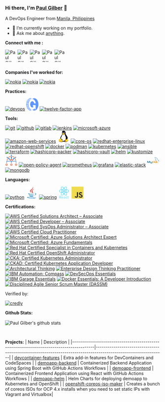 ### Hi there, I'm [Paul Gilber](https://www.linkedin.com/in/paul-gilber/) 👋

A DevOps Engineer from [Manila, Philippines](https://g.co/kgs/xmdsSW)

- 🔭 I’m currently working on my portfolio.
- 💬 Ask me about [anything](https://github.com/paul-gilber/paul-gilber/issues).

**Connect with me :**
<p align="left" style="display:inline">
<!-- Linked In -->
<a href="https://www.linkedin.com/in/paul-gilber/" target="_blank">
<img align="left" alt="Paul Gilber | LinkedIn" width="40" height="40"  src="https://www.vectorlogo.zone/logos/linkedin/linkedin-icon.svg" />
</a>
<!-- GitHub -->
<a href="https://github.com/paul-gilber" target="_blank">
<img align="left" alt="Paul Gilber | GitHub" width="40" height="40"  src="https://www.vectorlogo.zone/logos/github/github-icon.svg"/>
</a>
<!-- Upwork -->
<a href="https://www.upwork.com/freelancers/~01661e6f3b6e80ee4e" target="_blank">
<img align="left" alt="Paul Gilber | Upwork" width="40" height="40"  src="https://www.vectorlogo.zone/logos/upwork/upwork-tile.svg" />
</a>
<!-- Gitlab -->
<a href="https://gitlab.com/paul.gilber" target="_blank">
<img align="left" alt="Paul Gilber | Gitlab" width="40" height="40"  src="https://www.vectorlogo.zone/logos/gitlab/gitlab-icon.svg"/>
</a>
<!-- StackOverflow -->
<a href="https://stackoverflow.com/users/22839235/paul-gilber" target="_blank">
<img align="left" alt="Paul Gilber | StackOverflow" width="40" height="40"  src="https://www.vectorlogo.zone/logos/stackoverflow/stackoverflow-icon.svg" />
</a>
</p>
<br/>
<br/>
<br/>

**Companies I've worked for:**
<p align="left" style="display:inline">
<!-- IBM -->
<a href="https://www.linkedin.com/company/ibm/" target="_blank"><img src="https://media.licdn.com/dms/image/D560BAQGiz5ecgpCtkA/company-logo_200_200/0/1688684715866/ibm_logo?e=1707350400&v=beta&t=JtPkWsBz07iBQZ-VG-7UWsza59O2K7xLMSOjZeWeuD4" alt="nokia" width="40" height="40"/></a>
<!-- ING -->
<a href="https://www.linkedin.com/company/ing/" target="_blank"><img src="https://media.licdn.com/dms/image/D4E0BAQEzlL9vyovZuw/company-logo_200_200/0/1691398577240/ing_logo?e=1707350400&v=beta&t=rBXkjCLgdSf2Hu_0SpiAMoWWBOkyEkmL_0rEJyDs6Q0" alt="nokia" width="40" height="40"/></a>
<!-- Nokia -->
<a href="https://www.linkedin.com/company/nokia/" target="_blank"><img src="https://media.licdn.com/dms/image/C4E0BAQGL8hpduEqGKQ/company-logo_200_200/0/1677420438777/nokia_logo?e=1707350400&v=beta&t=P2nIuxbRU8FOLYnZ7_Q_Hl4ytUQnhieENahiMvpZNcA" alt="nokia" width="40" height="40"/></a>
</p>
<br/>

**Practices:**
<p align="left" style="display:inline">
<!-- DevOps -->
<a href="https://aws.amazon.com/devops/what-is-devops/" target="_blank"><img src="https://cdn.worldvectorlogo.com/logos/devops-2.svg" alt="devops" width="40" height="40"/></a>
<!-- GitOps -->
<a href="https://opengitops.dev/" target="_blank"><img src="https://raw.githubusercontent.com/cncf/artwork/master/projects/opengitops/icon/color/opengitops-icon-color.svg" alt="open-gitops" width="40<img" height="40"/></a>
<!-- Twelve-Factor App -->
<a href="https://12factor.net/" target="_blank"><img src="https://12factor.net/images/symbol.png" alt="twelve-factor-app" width="40" height="40"/></a>
</p>
<br/>

**Tools:**
<p align="left" style="display:inline">
<!-- Git -->
<a href="https://git-scm.com/" target="_blank"><img src="https://www.vectorlogo.zone/logos/git-scm/git-scm-icon.svg" alt="git" width="40" height="40"/></a>
<!-- GitHub -->
<a href="https://github.com/" target="_blank"><img src="https://www.vectorlogo.zone/logos/github/github-icon.svg" alt="github" width="40" height="40"/></a>
<!-- Gitlab -->
<a href="https://about.gitlab.com/" target="_blank"><img src="https://www.vectorlogo.zone/logos/gitlab/gitlab-icon.svg" alt="gitlab" width="40" height="40"/></a>  
<!-- Jenkins -->
<a href="https://www.jenkins.io/" target="_blank"><img src="https://www.vectorlogo.zone/logos/jenkins/jenkins-icon.svg" alt="jenkins" width="40" height="40"/></a>
<!-- Microsoft Azure -->
<a href="https://azure.microsoft.com/en-us" target="_blank"><img src="https://www.vectorlogo.zone/logos/microsoft_azure/microsoft_azure-icon.svg" alt="microsoft-azure" width="40" height="40"/></a>
<!-- Amazon Web Services -->
<a href="https://aws.amazon.com/" target="_blank"><img src="https://www.vectorlogo.zone/logos/amazon_aws/amazon_aws-icon.svg" alt="amazon-web-services" width="40" height="40"/></a>
<!-- Linux -->
<a href="https://www.linux.org/" target="_blank"><img src="https://raw.githubusercontent.com/devicons/devicon/master/icons/linux/linux-original.svg" alt="linux" width="40" height="40"/></a>  
<!-- CoreOS -->
<a href="https://fedoraproject.org/coreos/" target="_blank"><img src="https://www.vectorlogo.zone/logos/coreos/coreos-icon.svg" alt="core-os" width="40" height="40"/></a>
<!-- Red Hat Enterprise Linux -->
<a href="https://access.redhat.com/products/red-hat-enterprise-linux/" target="_blank"><img src="https://upload.wikimedia.org/wikipedia/commons/d/d8/Red_Hat_logo.svg" alt="redhat-enterprise-linux" width="40" height="40"/></a>
<!-- Red Hat OpenShift -->
<a href="https://www.redhat.com/en/technologies/cloud-computing/openshift" target="_blank"><img src="https://www.vectorlogo.zone/logos/openshift/openshift-icon.svg" alt="redhat-openshift" width="40" height="40"/></a>  
<!-- Docker -->
<a href="https://www.docker.com/" target="_blank"><img src="https://www.vectorlogo.zone/logos/docker/docker-tile.svg" alt="docker" width="40" height="40"/></a>
<!-- Podman -->
<a href="https://podman.io/" target="_blank"><img src="https://podman.io/logos/optimized/podman-3-logo-95w-90h.webp" alt="podman" width="40" height="40"/></a>
<!-- Kubernetes -->
<a href="https://kubernetes.io/" target="_blank"><img src="https://www.vectorlogo.zone/logos/kubernetes/kubernetes-icon.svg" alt="kubernetes" width="40" height="40"/></a>
<!-- Ansible -->
<a href="https://www.ansible.com/" target="_blank"><img src="https://www.vectorlogo.zone/logos/ansible/ansible-icon.svg" alt="ansible" width="40" height="40"/></a>
<!-- Terraform -->
<a href="https://www.terraform.io/" target="_blank"><img src="https://www.vectorlogo.zone/logos/terraformio/terraformio-icon.svg" alt="terraform" width="40" height="40"/></a>
<!-- Hashicorp Packer -->
<a href="https://www.packer.io/" target="_blank"><img src="https://www.vectorlogo.zone/logos/packerio/packerio-icon.svg" alt="hashicorp-packer" width="40" height="40"/></a>
<!-- Hashicorp Vault -->
<a href="https://www.vaultproject.io/" target="_blank"><img src="https://d1q6f0aelx0por.cloudfront.net/product-logos/library-vault-logo.png" alt="hashicorp-vault" width="40" height="40"/></a>
<!-- Helm -->
<a href="https://helm.sh/" target="_blank"><img src="https://www.vectorlogo.zone/logos/helmsh/helmsh-icon.svg" alt="helm" width="40" height="40"/></a>
<!-- Kustomize -->
<a href="https://kustomize.io/" target="_blank"><img src="https://res.cloudinary.com/canonical/image/fetch/f_auto,q_auto,fl_sanitize,w_60,h_60/https://dashboard.snapcraft.io/site_media/appmedia/2020/06/kustomize.png" alt="kustomize" width="40" height="40"/></a>
<!-- Kyverno -->
<a href="https://kyverno.io/" target="_blank"><img src="https://raw.githubusercontent.com/cncf/artwork/master/projects/kyverno/icon/color/kyverno-icon-color.svg" alt="kyverno" width="40" height="40"/></a>
<!-- Open Policy Agent -->
<a href="https://www.openpolicyagent.org/" target="_blank"><img src="https://www.vectorlogo.zone/logos/openpolicyagent/openpolicyagent-icon.svg" alt="open-policy-agent" width="40" height="40"/></a>
<!-- Prometheus -->
<a href="https://prometheus.io/" target="_blank"><img src="https://www.vectorlogo.zone/logos/prometheusio/prometheusio-icon.svg" alt="prometheus" width="40" height="40"/></a>
<!-- Grafana -->
<a href="https://grafana.com/" target="_blank"><img src="https://www.vectorlogo.zone/logos/grafana/grafana-icon.svg" alt="grafana" width="40" height="40"/></a>
<!-- Elastic Stack -->
<a href="https://www.elastic.co/" target="_blank"><img src="https://www.vectorlogo.zone/logos/elastic/elastic-icon.svg" alt="elastic-stack" width="40" height="40"/></a>
<!-- MySQL -->
<a href="https://www.mysql.com/" target="_blank"><img src="https://raw.githubusercontent.com/devicons/devicon/master/icons/mysql/mysql-original-wordmark.svg" alt="mysql" width="40" height="40"/></a>
<!-- MongoDB -->
<a href="https://www.mongodb.com/" target="_blank"><img src="https://www.vectorlogo.zone/logos/mongodb/mongodb-icon.svg" alt="mongodb" width="40" height="40"/></a>
</p>
<br/>

**Languages:**
<p align="left" style="display:inline">
<!-- Python -->
<a href="https://www.python.org/" target="_blank"><img src="https://www.vectorlogo.zone/logos/python/python-icon.svg" alt="python" width="40" height="40"/></a>
<!-- Java -->
<a href="https://www.java.com" target="_blank"><img src="https://raw.githubusercontent.com/devicons/devicon/master/icons/java/java-original.svg" alt="java" width="40" height="40"/></a> 
<!-- Spring -->
<a href="https://spring.io/" target="_blank"><img src="https://www.vectorlogo.zone/logos/springio/springio-icon.svg" alt="spring" width="40" height="40"/></a>
<!-- React -->
<a href="https://reactjs.org/" target="_blank"><img src="https://raw.githubusercontent.com/devicons/devicon/master/icons/react/react-original-wordmark.svg" alt="react" width="40" height="40"/></a>  
<!-- JavaScript -->
<a href="https://developer.mozilla.org/en-US/docs/Web/JavaScript" target="_blank"><img src="https://raw.githubusercontent.com/devicons/devicon/master/icons/javascript/javascript-original.svg" alt="javascript" width="40" height="40"/></a>  
</p>
<br/>

**Certifications:**
<p align="left" style="display:inline">
<!-- AWS Certified Solutions Architect – Associate -->
<a href="https://www.credly.com/badges/eb46949e-4c77-4da6-a385-448b8e308804" target="_blank"><img src="https://images.credly.com/size/680x680/images/0e284c3f-5164-4b21-8660-0d84737941bc/image.png" alt="AWS Certified Solutions Architect – Associate" width="70" height="70"/></a>
<!-- AWS Certified Developer – Associate -->
<a href="https://www.credly.com/badges/01ddc06c-b0c7-4e08-b7bd-eac826c51cf0" target="_blank"><img src="https://images.credly.com/size/680x680/images/b9feab85-1a43-4f6c-99a5-631b88d5461b/image.png" alt="AWS Certified Developer – Associate" width="70" height="70"/></a>
<!-- AWS Certified SysOps Administrator – Associate -->
<a href="https://www.credly.com/badges/b7478c5b-ff51-4a8e-89e0-f2902561cdd1" target="_blank"><img src="https://images.credly.com/size/680x680/images/f0d3fbb9-bfa7-4017-9989-7bde8eaf42b1/image.png" alt="AWS Certified SysOps Administrator – Associate" width="70" height="70"/></a>
<!-- AWS Certified Cloud Practitioner -->
<a href="https://www.credly.com/badges/2e5500e0-5d95-43da-b89b-e1f926414d65" target="_blank"><img src="https://images.credly.com/size/680x680/images/00634f82-b07f-4bbd-a6bb-53de397fc3a6/image.png" alt="AWS Certified Cloud Practitioner" width="70" height="70"/></a>
</p>

<p align="left" style="display:inline">
<!-- Microsoft Certified: Azure Solutions Architect Expert -->
<a href="https://www.credly.com/badges/44056695-e65d-45a2-bc5e-c53fc7657cbc" target="_blank"><img src="https://images.credly.com/size/680x680/images/987adb7e-49be-4e24-b67e-55986bd3fe66/azure-solutions-architect-expert-600x600.png" alt="Microsoft Certified: Azure Solutions Architect Expert" width="70" height="70"/></a>
<!-- Microsoft Certified: Azure Fundamentals -->
<a href="https://www.credly.com/badges/6ebcd2f5-03a2-468c-aaf2-055d4ec09370" target="_blank"><img src="https://images.credly.com/size/680x680/images/be8fcaeb-c769-4858-b567-ffaaa73ce8cf/image.png" alt="Microsoft Certified: Azure Fundamentals" width="70" height="70"/></a>
</p>

<p align="left" style="display:inline">
<!-- Red Hat Certified Specialist in Containers and Kubernetes -->
<a href="https://www.credly.com/badges/74c29c7a-b81b-4971-aea0-25f0f144ba65" target="_blank"><img src="https://images.credly.com/size/680x680/images/1dd8824f-d6b6-4967-906a-7bd3c0063fae/image.png" alt="Red Hat Certified Specialist in Containers and Kubernetes" width="70" height="70"/></a>
<!-- Red Hat Certified OpenShift Administrator -->
<a href="https://www.credly.com/badges/db5ecd2f-887d-49d1-a712-e664bda7d01d" target="_blank"><img src="https://images.credly.com/size/680x680/images/b6cf67d4-0533-495b-acfe-9d08bb50bef1/image.png" alt="Red Hat Certified OpenShift Administrator" width="70" height="70"/></a>
</p>

<p align="left" style="display:inline">
<!-- CKA: Certified Kubernetes Administrator -->
<a href="https://www.credly.com/badges/986d2e02-084d-4f61-aa6a-126019472f64" target="_blank"><img src="https://images.credly.com/size/680x680/images/8b8ed108-e77d-4396-ac59-2504583b9d54/cka_from_cncfsite__281_29.png" alt="CKA: Certified Kubernetes Administrator" width="70" height="70"/></a>
<!-- CKAD: Certified Kubernetes Application Developer -->
<a href="https://www.credly.com/badges/cccb81ca-cc93-4e49-a07a-90b06510713f" target="_blank"><img src="https://images.credly.com/size/680x680/images/f88d800c-5261-45c6-9515-0458e31c3e16/ckad_from_cncfsite.png" alt="CKAD: Certified Kubernetes Application Developer" width="70" height="70"/></a>
</p>

<p align="left" style="display:inline">
<!-- Architectural Thinking -->
<a href="https://www.credly.com/badges/060c3b5e-2c65-499d-93e2-273a5cc15648" target="_blank"><img src="https://images.credly.com/size/680x680/images/e6a6d587-cc85-4e3a-9ce0-08c06677bf1b/Architectural-Thinking.png" alt="Architectural Thinking" width="70" height="70"/></a>
<!-- Enterprise Design Thinking Practitioner -->
<a href="https://www.credly.com/badges/ea46ff0f-2234-4feb-8830-6317be2bb80b" target="_blank"><img src="https://images.credly.com/size/680x680/images/bc08972c-3c7d-4b99-82a0-c94bcca36674/Badges_v8-07_Practitioner.png" alt="Enterprise Design Thinking Practitioner" width="70" height="70"/></a>
<!-- IBM Automation: Compass -->
<a href="https://www.credly.com/badges/307f0695-75f7-4ca4-b954-5f36376209e5" target="_blank"><img src="https://images.credly.com/size/680x680/images/9b150a97-28c5-44b1-9f69-7f610b3e0284/IBM_Automation_Compass.png" alt="IBM Automation: Compass" width="70" height="70"/></a>
<!-- DevSecOps Essentials -->
<a href="https://www.credly.com/badges/17a21665-116a-42ca-9883-0752bb5c55ca" target="_blank"><img src="https://images.credly.com/size/680x680/images/6fcae0c0-78b7-48c5-a414-5d21665b2250/DevSecOps-Essentials.png" alt="DevSecOps Essentials" width="70" height="70"/></a>
<!-- IBM Garage Essentials -->
<a href="https://www.credly.com/badges/dbf66516-3941-4c86-837b-bf1f1df58ae8" target="_blank"><img src="https://images.credly.com/size/680x680/images/fb718a87-6d0d-4a6d-8068-677f1bec78f2/IBM_Garage_Essentials.png" alt="IBM Garage Essentials" width="70" height="70"/></a>
<!-- Docker Essentials: A Developer Introduction -->
<a href="https://www.credly.com/badges/c092e941-b6f8-4282-bf81-dea5042a983f" target="_blank"><img src="https://images.credly.com/size/680x680/images/08216781-93cb-4ba1-8110-8eb3401fa8ce/Docker_Essentials_-_ISDN.png" alt="Docker Essentials: A Developer Introduction" width="70" height="70"/></a>
</p>

<p align="left" style="display:inline">
<!-- Disciplined Agile Senior Scrum Master (DASSM) -->
<a href="https://www.credly.com/badges/3d24e1d8-ba52-4f59-8310-c0576a4ead9b" target="_blank"><img src="https://images.credly.com/size/680x680/images/7f24336c-35e8-4fb9-8d48-0636ee850323/DA_Senior_Scrum_Master_Badge.png" alt="Disciplined Agile Senior Scrum Master (DASSM)" width="70" height="70"/></a>
</p>

Verified by:
<p align="left" style="display:inline">
<!-- Credly -->
<a href="https://www.credly.com/users/paul-gilber.963a6cc5" target="_blank"><img src="https://images.credly.com/images/b685de69-03cf-402c-b8e3-62ecd0e2e949/large_blob.png" alt="credly" width="50" height="50"/></a>
</p>
<br/>

**Github Stats:**
<p>
<img align="center" src="https://github-readme-stats.vercel.app/api?username=paul-gilber&show_icons=true&include_all_commits=true&theme=dark" alt="Paul Gilber's github stats" />
</p>
<br/>

**Projects:**
| Name                                                                                    | Description                                                                                                    |
|-----------------------------------------------------------------------------------------|----------------------------------------------------------------------------------------------------------------|
| [devcontainer-features](https://github.com/paul-gilber/devcontainer-features)           | Extra add-in features for DevContainers and CodeSpaces                                                         |
| [demoapp-backend](https://github.com/paul-gilber/demoapp-backend)                       | Containerized Backend Application using Spring Boot with GitHub Actions Workflows                              |
| [demoapp-frontend](https://github.com/paul-gilber/demoapp-frontend)                     | Containerized Frontend Application using React with GitHub Actions Workflows                                   |
| [demoapp-helm](https://github.com/paul-gilber/demoapp-helm)                             | Helm Charts for deploying demoapp to Kubernetes and OpenShift                                                  |
| [openshift-coreos-iso-maker](https://github.com/paul-gilber/openshift-coreos-iso-maker) | Creates a bunch of coreos ISOs for OCP 4.x installs when you need to set static IPs with Vagrant and Virtualbox|

<br/>

<!--
**paul-gilber/paul-gilber** is a ✨ _special_ ✨ repository because its `README.md` (this file) appears on your GitHub profile.

Here are some ideas to get you started:

- 🔭 I’m currently working on ...
- 🌱 I’m currently learning ...
- 👯 I’m looking to collaborate on ...
- 🤔 I’m looking for help with ...
- 💬 Ask me about ...
- 📫 How to reach me: ...
- 😄 Pronouns: ...
- ⚡ Fun fact: ...
-->
